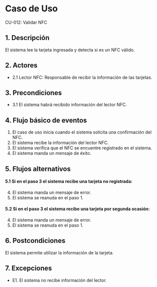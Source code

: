 # Caso de Uso
CU-012: Validar NFC

## 1. Descripción
El sistema lee la tarjeta ingresada y detecta si es un NFC válido.

## 2. Actores
- 2.1 Lector NFC: Responsable de recibir la información de las tarjetas.

## 3. Precondiciones
- 3.1 El sistema habrá recibido información del lector NFC.

## 4. Flujo básico de eventos
1. El caso de uso inicia cuando el sistema solicita una confirmación del NFC.
2. El sistema recibe la información del lector NFC.
3. El sistema verifica que el NFC se encuentre registrado en el sistema.
4. El sistema manda un mensaje de éxito.


## 5. Flujos alternativos
#### 5.1 Si en el paso 3 el sistema recibe una tarjeta no registrada:
4. El sistema manda un mensaje de error.
5. El sistema se reanuda en el paso 1.
#### 5.2 Si en el paso 3 el sistema recibe una tarjeta por segunda ocasión:
4. El sistema manda un mensaje de error.
5. El sistema se reanuda en el paso 1.

## 6. Postcondiciones
El sistema permite utilizar la información de la tarjeta.

## 7. Excepciones
- E1. El sistema no recibe información del lector.


